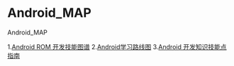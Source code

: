 # Android_MAP
Android_MAP

1.<a href="https://github.com/pengweiqiang/Android_MAP/blob/master/851999-bf1918a536f39402.png">Android ROM 开发技能图谱</a>
2.<a href="https://github.com/pengweiqiang/Android_MAP/blob/master/Android%E5%AD%A6%E4%B9%A0%E8%B7%AF%E7%BA%BF%E5%9B%BE.jpg">Android学习路线图</a>
3.<a href="https://github.com/pengweiqiang/Android_MAP/blob/master/Android%20%E5%BC%80%E5%8F%91%E7%9F%A5%E8%AF%86%E6%8A%80%E8%83%BD%E7%82%B9%E6%8C%87%E5%8D%97.pdf">Android 开发知识技能点指南</a>
